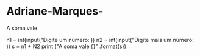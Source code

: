 # Adriane-Marques-
A soma vale

n1 = int(input("Digite um número: )) 
n2 = int(input("Digite mais um número: ))
s = n1 + N2
print ("A soma vale {}" .format(s))
